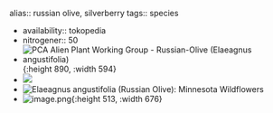 alias:: russian olive, silverberry
tags:: species

- availability:: tokopedia
- nitrogener:: 50
- ![PCA Alien Plant Working Group - Russian-Olive (Elaeagnus angustifolia)](https://peach-geographical-bat-397.mypinata.cloud/ipfs/QmdC6F32SyKW4VfSaBof9ynJ6AfXNnCww5zfKy1h6JvL2h){:height 890, :width 594}
- ![](https://peach-geographical-bat-397.mypinata.cloud/ipfs/QmS7p3x2dRVWpbch3ja56Ze69ZZh2MnF7ZZ5u2aGZoEuer)
- ![Elaeagnus angustifolia (Russian Olive): Minnesota Wildflowers](https://peach-geographical-bat-397.mypinata.cloud/ipfs/QmNPYsRrNn9Tqj85cHQWBTVJzBjckBN3LwSZ4yHJtrBLbh)
- ![image.png](https://peach-geographical-bat-397.mypinata.cloud/ipfs/QmSHp9cYMaPZLtMhwnfqJiH7xGuVb6GTcaH5HnmtysVGu7){:height 513, :width 676}